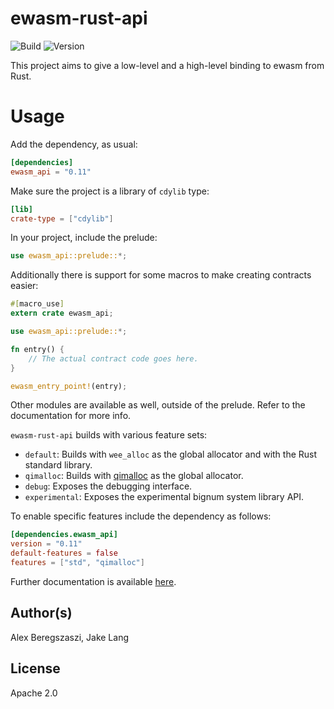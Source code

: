 # ewasm-rust-api

![Build](https://circleci.com/gh/ewasm/ewasm-rust-api.svg?style=shield&circle-token=:circle-token)
![Version](https://img.shields.io/crates/v/ewasm-api.svg)

This project aims to give a low-level and a high-level binding to ewasm from Rust.

# Usage

Add the dependency, as usual:
```toml
[dependencies]
ewasm_api = "0.11"
```

Make sure the project is a library of `cdylib` type:
```toml
[lib]
crate-type = ["cdylib"]
```

In your project, include the prelude:
```rust
use ewasm_api::prelude::*;
```

Additionally there is support for some macros to make creating contracts easier:
```rust
#[macro_use]
extern crate ewasm_api;

use ewasm_api::prelude::*;

fn entry() {
    // The actual contract code goes here.
}

ewasm_entry_point!(entry);
```

Other modules are available as well, outside of the prelude. Refer to the documentation for more info.

`ewasm-rust-api` builds with various feature sets:
- `default`: Builds with `wee_alloc` as the global allocator and with the Rust standard library.
- `qimalloc`: Builds with [qimalloc](https://github.com/wasmx/qimalloc) as the global allocator.
- `debug`: Exposes the debugging interface.
- `experimental`: Exposes the experimental bignum system library API.

To enable specific features include the dependency as follows:
```toml
[dependencies.ewasm_api]
version = "0.11"
default-features = false
features = ["std", "qimalloc"]
```
Further documentation is available [here](https://docs.rs/ewasm_api/).

## Author(s)

Alex Beregszaszi, Jake Lang

## License

Apache 2.0

